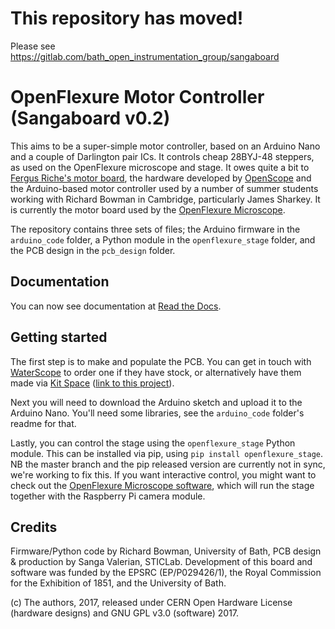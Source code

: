 # This repository has moved!
Please see https://gitlab.com/bath_open_instrumentation_group/sangaboard

# OpenFlexure Motor Controller (Sangaboard v0.2)

This aims to be a super-simple motor controller, based on an Arduino Nano and a couple of Darlington pair ICs.  It controls cheap 28BYJ-48 steppers, as used on the OpenFlexure microscope and stage.  It owes quite a bit to [Fergus Riche's motor board](https://github.com/fr293/motor_board), the hardware developed by [OpenScope](http://2015.igem.org/Team:Cambridge-JIC) and the Arduino-based motor controller used by a number of summer students working with Richard Bowman in Cambridge, particularly James Sharkey.  It is currently the motor board used by the [OpenFlexure Microscope](https://github.com/rwb27/openflexure_microscope/).

The repository contains three sets of files; the Arduino firmware in the ``arduino_code`` folder, a Python module in the ``openflexure_stage`` folder, and the PCB design in the ``pcb_design`` folder.

## Documentation
You can now see documentation at [Read the Docs](https://openflexure-stage.readthedocs.io/en/latest/index.html).

## Getting started

The first step is to make and populate the PCB.  You can get in touch with [WaterScope](http://www.waterscope.org/) to order one if they have stock, or alternatively have them made via [Kit Space](http://www.kitspace.org/) ([link to this project](https://kitspace.org/boards/github.com/rwb27/openflexure_nano_motor_controller/)).

Next you will need to download the Arduino sketch and upload it to the Arduino Nano.  You'll need some libraries, see the ``arduino_code`` folder's readme for that.

Lastly, you can control the stage using the ``openflexure_stage`` Python module.  This can be installed via pip, using ``pip install openflexure_stage``.  NB the master branch and the pip released version are currently not in sync, we're working to fix this.  If you want interactive control, you might want to check out the [OpenFlexure Microscope software](https://github.com/rwb27/openflexure_microscope_software/), which will run the stage together with the Raspberry Pi camera module.

## Credits

Firmware/Python code by Richard Bowman, University of Bath, PCB design & production by Sanga Valerian, STICLab.  Development of this board and software was funded by the EPSRC (EP/P029426/1), the Royal Commission for the Exhibition of 1851, and the University of Bath.

(c) The authors, 2017, released under CERN Open Hardware License (hardware designs) and GNU GPL v3.0 (software) 2017.
